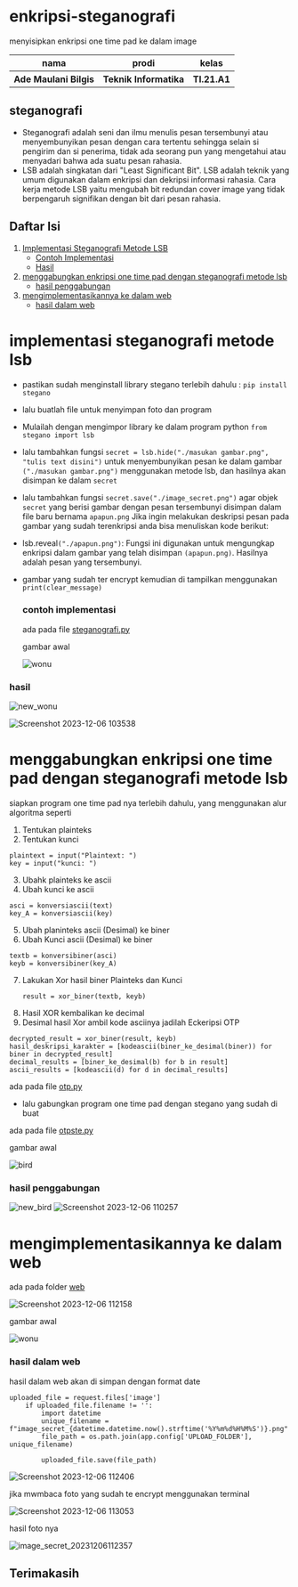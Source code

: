 # enkripsi-steganografi
menyisipkan enkripsi one time pad ke dalam image 

<table>
<th>nama</th>
<th>prodi</th>
<th>kelas</th>
<tr>
<th>Ade Maulani Bilgis</th>
<th>Teknik Informatika</th>
<th>TI.21.A1</th>
</tr>
</table>

## steganografi
- Steganografi adalah seni dan ilmu menulis pesan tersembunyi atau menyembunyikan pesan dengan cara tertentu sehingga selain si pengirim dan si penerima, tidak ada seorang pun yang mengetahui atau menyadari bahwa ada suatu pesan rahasia.
- LSB adalah singkatan dari "Least Significant Bit". LSB adalah teknik yang umum digunakan dalam enkripsi dan dekripsi informasi rahasia. Cara kerja metode LSB yaitu mengubah bit redundan cover image yang tidak berpengaruh signifikan dengan bit dari pesan rahasia.

## Daftar Isi

1. [Implementasi Steganografi Metode LSB](#implementasi-steganografi-metode-lsb)
   - [Contoh Implementasi](#contoh-implementasi)
   - [Hasil](#hasil)
2.  [menggabungkan enkripsi one time pad dengan steganografi metode lsb](#menggabungkan-enkripsi-one-time-pad-dengan-steganografi-metode-lsb)
    - [hasil penggabungan](#hasil-penggabungan)
3. [mengimplementasikannya ke dalam web](#mengimplementasikannya-ke-dalam-web)
   - [hasil dalam web](#hasil-dalam-web)


# implementasi steganografi metode lsb
- pastikan sudah menginstall library stegano terlebih dahulu :
``` pip install stegano ```
- lalu buatlah file untuk menyimpan foto dan program
- Mulailah dengan mengimpor library ke dalam program python
  ``` from stegano import lsb ```
- lalu tambahkan fungsi ``` secret = lsb.hide("./masukan gambar.png", "tulis text disini") ``` untuk menyembunyikan pesan ke dalam gambar ``` ("./masukan gambar.png") ``` menggunakan metode lsb, dan hasilnya akan disimpan ke dalam ``` secret ```
- lalu tambahkan fungsi ``` secret.save("./image_secret.png") ``` agar objek ``` secret ``` yang berisi gambar dengan pesan tersembunyi disimpan dalam file baru bernama ```apapun.png```
Jika ingin melakukan deskripsi pesan pada gambar yang sudah terenkripsi anda bisa menuliskan kode berikut:
- lsb.reveal``("./apapun.png")``: Fungsi ini digunakan untuk mengungkap enkripsi dalam gambar yang telah disimpan ```(apapun.png)```. Hasilnya adalah pesan yang tersembunyi.
- gambar yang sudah ter encrypt kemudian di tampilkan menggunakan ``print(clear_message)``
  
  ### contoh implementasi
  ada pada file [steganografi.py](https://github.com/forusig/enkripsi-steganografi/blob/b44fe0b10d63ea91120ae26a0d75a98dc3f481e7/steganografi.py)
  
  gambar awal
  
  ![wonu](https://github.com/forusig/enkripsi-steganografi/assets/92717505/79ae890c-1d3b-44af-9ff6-c16e58440956)

### hasil
![new_wonu](https://github.com/forusig/enkripsi-steganografi/assets/92717505/6dc10845-9fca-4b5b-914e-29fc9123ad0e)

![Screenshot 2023-12-06 103538](https://github.com/forusig/enkripsi-steganografi/assets/92717505/ab53766b-cd25-47fe-a70c-b81636196374)


# menggabungkan enkripsi one time pad dengan steganografi metode lsb
siapkan program one time pad nya terlebih dahulu, yang menggunakan alur algoritma seperti 
1.	Tentukan plainteks
2.	Tentukan kunci
   ```
plaintext = input("Plaintext: ")
key = input("kunci: ")
```
3.	Ubahk plainteks ke ascii
4.	Ubah kunci ke ascii
```
asci = konversiascii(text)
key_A = konversiascii(key)
```  
5.	Ubah planinteks ascii (Desimal) ke biner
6.	Ubah Kunci ascii (Desimal) ke biner
```
textb = konversibiner(asci)
keyb = konversibiner(key_A)
```
7.	Lakukan Xor hasil biner Plainteks dan Kunci
    ```
    result = xor_biner(textb, keyb)
    ```
12.	Hasil XOR kembalikan ke decimal
13.	Desimal hasil Xor ambil kode asciinya jadilah Eckeripsi OTP

```
decrypted_result = xor_biner(result, keyb)
hasil_deskripsi_karakter = [kodeascii(biner_ke_desimal(biner)) for biner in decrypted_result]
decimal_results = [biner_ke_desimal(b) for b in result]
ascii_results = [kodeascii(d) for d in decimal_results]
```
ada pada file [otp.py](https://github.com/forusig/enkripsi-steganografi/blob/b44fe0b10d63ea91120ae26a0d75a98dc3f481e7/otp.py)
- lalu gabungkan program one time pad dengan stegano yang sudah di buat
  
ada pada file [otpste.py](https://github.com/forusig/enkripsi-steganografi/blob/b44fe0b10d63ea91120ae26a0d75a98dc3f481e7/otpste.py)

gambar awal

 ![bird](https://github.com/forusig/enkripsi-steganografi/assets/92717505/4b39ab57-0f19-4d47-9e28-d3deb1fcd0c3)
 
### hasil penggabungan
![new_bird](https://github.com/forusig/enkripsi-steganografi/assets/92717505/fedd158d-c89a-4e38-863f-fc56fd2f1d6e)
![Screenshot 2023-12-06 110257](https://github.com/forusig/enkripsi-steganografi/assets/92717505/7bdd8feb-b2f8-4d99-a69a-af68019c1cfc)

# mengimplementasikannya ke dalam web 
ada pada folder [web](https://github.com/forusig/enkripsi-steganografi/tree/b44fe0b10d63ea91120ae26a0d75a98dc3f481e7/web)

![Screenshot 2023-12-06 112158](https://github.com/forusig/enkripsi-steganografi/assets/92717505/d2d385f1-807d-436a-aeaa-4b9076b3297f)

gambar awal

![wonu](https://github.com/forusig/enkripsi-steganografi/assets/92717505/dfc69d30-4847-4c74-bdae-3d816e11809f)

### hasil dalam web
hasil dalam web akan di simpan dengan format date 
```
uploaded_file = request.files['image']
    if uploaded_file.filename != '':
        import datetime
        unique_filename = f"image_secret_{datetime.datetime.now().strftime('%Y%m%d%H%M%S')}.png"
        file_path = os.path.join(app.config['UPLOAD_FOLDER'], unique_filename)

        uploaded_file.save(file_path)
```
![Screenshot 2023-12-06 112406](https://github.com/forusig/enkripsi-steganografi/assets/92717505/e57e0a57-a891-4658-8b7d-07783a2a1fd3)

jika mwmbaca foto yang sudah te encrypt menggunakan terminal

![Screenshot 2023-12-06 113053](https://github.com/forusig/enkripsi-steganografi/assets/92717505/e847fc08-99c3-4c05-9b6c-843913548af3)

hasil foto nya

![image_secret_20231206112357](https://github.com/forusig/enkripsi-steganografi/assets/92717505/b35fc55d-b197-41a5-9a20-c99c5f6d8f92)

## Terimakasih
